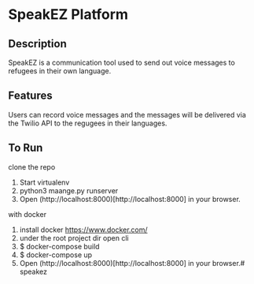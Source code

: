 # SpeakEZ Platform

## Description
SpeakEZ is a communication tool used to send out voice messages to refugees in their own language.
 
## Features
Users can record voice messages and the messages will be delivered via the Twilio API to the regugees in their languages.

## To Run
clone the repo

1. Start virtualenv
2. python3 maange.py runserver
3. Open (http://localhost:8000)[http://localhost:8000] in your browser.

with docker

1. install docker https://www.docker.com/
2. under the root project dir open cli 
3. $ docker-compose build
4. $ docker-compose up
5. Open (http://localhost:8000)[http://localhost:8000] in your browser.# speakez

